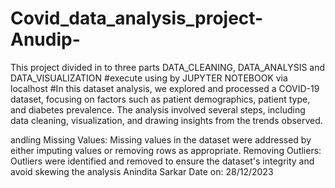 # Covid_data_analysis_project-Anudip-
This project divided in to three parts DATA_CLEANING, DATA_ANALYSIS and DATA_VISUALIZATION 
#execute using by JUPYTER NOTEBOOK via localhost
#In this dataset analysis, we explored and processed a COVID-19 dataset, focusing on factors such as patient demographics, patient type, and diabetes prevalence. The analysis involved several steps, including data cleaning, visualization, and drawing insights from the trends observed.

andling Missing Values: Missing values in the dataset were addressed by either imputing values or removing rows as appropriate. Removing Outliers: Outliers were identified and removed to ensure the dataset's integrity and avoid skewing the analysis
Anindita Sarkar Date on: 28/12/2023

